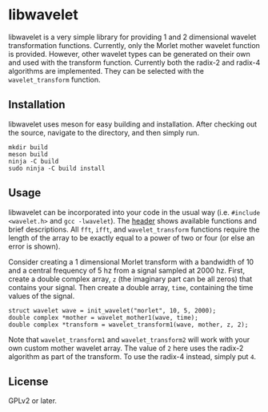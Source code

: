 # libwavelet
libwavelet is a very simple library for providing 1 and 2 dimensional wavelet transformation functions. Currently, only the Morlet mother wavelet function is provided. However, other wavelet types can be generated on their own and used with the transform function. Currently both the radix-2 and radix-4 algorithms are implemented. They can be selected with the `wavelet_transform` function.

## Installation
libwavelet uses meson for easy building and installation. After checking out the source, navigate to the directory, and then simply run.
```
mkdir build
meson build
ninja -C build
sudo ninja -C build install
```

## Usage
libwavelet can be incorporated into your code in the usual way (i.e. `#include <wavelet.h>` and `gcc -lwavelet`). The [header](https://github.com/Dudemanguy/libwavelet/blob/master/include/wavelet.h) shows available functions and brief descriptions. All `fft`, `ifft`, and `wavelet_transform` functions require the length of the array to be exactly equal to a power of two or four (or else an error is shown).

Consider creating a 1 dimensional Morlet transform with a bandwidth of 10 and a central frequency of 5 hz from a signal sampled at 2000 hz. First, create a double complex array, `z` (the imaginary part can be all zeros) that contains your signal. Then create a double array, `time`,  containing the time values of the signal.
```
struct wavelet wave = init_wavelet("morlet", 10, 5, 2000);
double complex *mother = wavelet_mother1(wave, time);
double complex *transform = wavelet_transform1(wave, mother, z, 2);
```
Note that `wavelet_transform1` and `wavelet_transform2` will work with your own custom mother wavelet array. The value of `2` here uses the radix-2 algorithm as part of the transform. To use the radix-4 instead, simply put `4`.

## License
GPLv2 or later.
